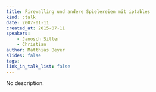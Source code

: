 ```yaml
---
title: Firewalling und andere Spielereien mit iptables
kind: :talk
date: 2007-01-11
created_at: 2015-07-11
speakers:
    - Janosch Siller
    - Christian
author: Matthias Beyer
slides: false
tags:
link_in_talk_list: false
---
```


No description.
